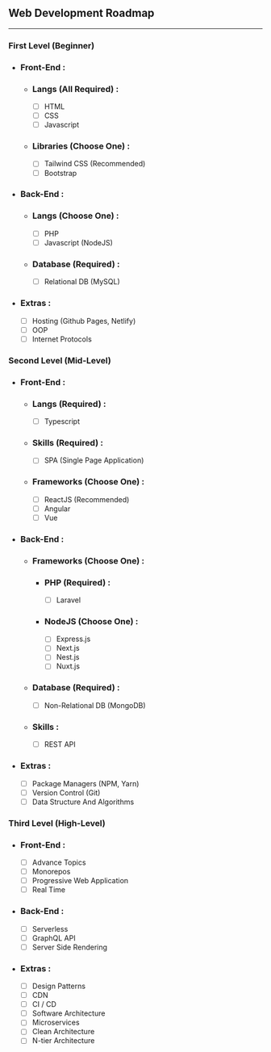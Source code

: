 ## Web Development Roadmap
-------------------------------------------
### First Level (Beginner)

- ### Front-End :
    - ### Langs (All Required) :
      - [ ] HTML
      - [ ] CSS
      - [ ] Javascript
    - ### Libraries (Choose One) :
      - [ ] Tailwind CSS (Recommended)
      - [ ] Bootstrap
- ### Back-End :
    - ### Langs (Choose One) :
      - [ ] PHP
      - [ ] Javascript (NodeJS)
    - ### Database (Required) :
      - [ ] Relational DB (MySQL)
- ### Extras : 
    - [ ] Hosting (Github Pages, Netlify)
    - [ ] OOP
    - [ ] Internet Protocols

### Second Level (Mid-Level)

- ### Front-End :
    - ### Langs (Required) :
      - [ ] Typescript
    - ### Skills (Required) :
      - [ ] SPA (Single Page Application)
    - ### Frameworks (Choose One) :
      - [ ] ReactJS (Recommended)
      - [ ] Angular
      - [ ] Vue
- ### Back-End :
    - ### Frameworks (Choose One) :
      - ### PHP (Required) :
        - [ ] Laravel
      - ### NodeJS (Choose One) :
        - [ ] Express.js
        - [ ] Next.js
        - [ ] Nest.js
        - [ ] Nuxt.js
    - ### Database (Required) :
      - [ ] Non-Relational DB (MongoDB)
    - ### Skills :
      - [ ] REST API
- ### Extras : 
    - [ ] Package Managers (NPM, Yarn)
    - [ ] Version Control (Git)
    - [ ] Data Structure And Algorithms

### Third Level (High-Level)

- ### Front-End :
    - [ ] Advance Topics
    - [ ] Monorepos
    - [ ] Progressive Web Application
    - [ ] Real Time
- ### Back-End :
    - [ ] Serverless
    - [ ] GraphQL API
    - [ ] Server Side Rendering
- ### Extras : 
    - [ ] Design Patterns
    - [ ] CDN
    - [ ] CI / CD
    - [ ] Software Architecture
    - [ ] Microservices
    - [ ] Clean Architecture
    - [ ] N-tier Architecture
